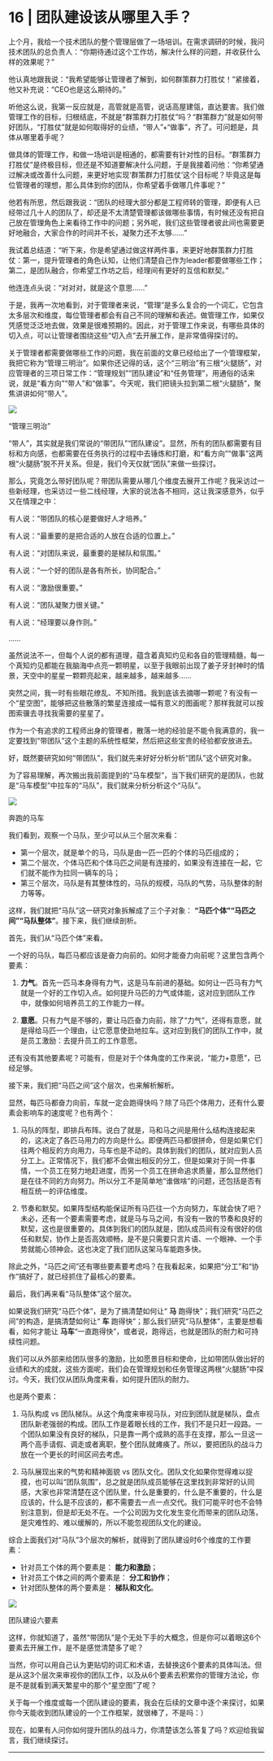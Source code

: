 # 16 | 团队建设该从哪里入手？
上个月，我给一个技术团队的整个管理层做了一场培训。在需求调研的时候，我问技术团队的总负责人：“你期待通过这个工作坊，解决什么样的问题，并收获什么样的效果呢？”

他认真地跟我说：“我希望能够让管理者了解到，如何群策群力打胜仗！”紧接着，他又补充说：“CEO也是这么期待的。”

听他这么说，我第一反应就是，高管就是高管，说话高屋建瓴，直达要害。我们做管理工作的目标，归根结底，不就是“群策群力打胜仗”吗？“群策群力”就是如何带好团队，“打胜仗”就是如何取得好的业绩，“带人”+“做事”，齐了。可问题是，具体从哪里着手呢？

做具体的管理工作，和做一场培训是相通的，都需要有针对性的目标。“群策群力打胜仗”是终极目标，但还是不知道要解决什么问题，于是我接着问他：“你希望通过解决或改善什么问题，来更好地实现‘群策群力打胜仗’这个目标呢？毕竟这是每位管理者的理想，那么具体到你的团队，你希望着手做哪几件事呢？”

他若有所思，然后跟我说：“团队的经理大部分都是工程师转的管理，即便有人已经带过几十人的团队了，却还是不太清楚管理都该做哪些事情，有时候还没有把自己放在管理角色上来看待工作中的问题；另外呢，我们这些管理者彼此间也需要更好地融合，大家合作的时间并不长，凝聚力还不太够……”

我试着总结道：“听下来，你是希望通过做这样两件事，来更好地群策群力打胜仗：第一，提升管理者的角色认知，让他们清楚自己作为leader都要做哪些工作；第二，是团队融合，你希望工作坊之后，经理间有更好的互信和默契。”

他连连点头说：“对对对，就是这个意思……”

于是，我再一次地看到，对于管理者来说，“管理”是多么复合的一个词汇，它包含太多层次和维度，每位管理者都会有自己不同的理解和表述。做管理工作，如果仅凭感觉泛泛地去做，效果是很难预期的。因此，对于管理工作来说，有哪些具体的切入点，可以让管理者围绕这些“切入点”去开展工作，是非常值得探讨的。

关于管理者都需要做哪些工作的问题，我在前面的文章已经给出了一个管理框架，我把它称为“管理三明治”。如果你还记得的话，这个“三明治”有三根“火腿肠”，对应管理者的三项日常工作：“管理规划”“团队建设”和“任务管理”，用通俗的话来说，就是“看方向”“带人”和“做事”。今天呢，我们把镜头拉到第二根“火腿肠”，聚焦讲讲如何“带人”。

![](images/40043/8188de1d2ba4c7b49e39259258895587.png)

“管理三明治”

“带人”，其实就是我们常说的“带团队”“团队建设”。显然，所有的团队都需要有目标和方向感，也都需要在任务执行的过程中去锤炼和打磨，和“看方向”“做事”这两根“火腿肠”脱不开关系。但是，我们今天仅就“团队”来做一些探讨。

那么，究竟怎么带好团队呢？带团队需要从哪几个维度去展开工作呢？我采访过一些新经理，也采访过一些二线经理，大家的说法各不相同，这让我深感意外，似乎又在情理之中：

有人说：“带团队的核心是要做好人才培养。”

有人说：“最重要的是把合适的人放在合适的位置上。”

有人说：“对团队来说，最重要的是梯队和氛围。”

有人说：“一个好的团队是各有所长，协同配合。”

有人说：“激励很重要。”

有人说：“团队凝聚力很关键。”

有人说：“经理要以身作则。”

……

虽然说法不一，但每个人说的都有道理，蕴含着真知灼见和各自的管理精髓，每一个真知灼见都能在我脑海中点亮一颗明星，以至于我眼前出现了姜子牙封神时的情景，天空中的星星一颗颗亮起来，越来越多，越来越多……

突然之间，我一时有些眼花缭乱、不知所措。我到底该去摘哪一颗呢？有没有一个“星空图”，能够把这些散落的繁星连接成一幅有意义的图画呢？那样我就可以按图索骥去寻找我需要的星星了。

作为一个有追求的工程师出身的管理者，散落一地的经验是不能令我满意的，我一定要找到“带团队”这个主题的系统性框架，然后把这些宝贵的经验都安放进去。

好，既然要研究如何“带团队”，我们就先来好好分析分析“团队”这个研究对象。

为了容易理解，再次搬出我前面提到的“马车模型”，当下我们研究的是团队，也就是“马车模型”中拉车的“马队”，我们就来分析分析这个“马队”。

![](images/40043/3563148ae3403f55977174043c8a43ae.png)

奔跑的马车

我们看到，观察一个马队，至少可以从三个层次来看：

- 第一个层次，就是单个的马，马队是由一匹一匹的个体的马匹组成的；
- 第二个层次，个体马匹和个体马匹之间是有连接的，如果没有连接在一起，它们就不能作为拉同一辆车的马；
- 第三个层次，马队是有其整体性的，马队的规模，马队的气势，马队整体的耐力等等。

这样，我们就把“马队”这一研究对象拆解成了三个子对象： **“马匹个体”“马匹之间”“马队整体”**。接下来，我们继续剖析。

首先，我们从“马匹个体”来看。

一个好的马队，每匹马都应该是奋力向前的。如何才能奋力向前呢？这里包含两个要素：

1. **力气**。首先一匹马本身得有力气，这是马车前进的基础。如何让一匹马有力气就是一个好的工作切入点。如何提升马匹的力气或体能，这对应到团队工作中，就像如何培养员工的工作能力一样。

2. **意愿**。只有力气是不够的，要让马匹奋力向前，除了“力气”，还得有意愿，就是得给马匹一个理由，让它愿意使劲地拉车。这对应到我们的团队工作中，就是员工激励：去提升员工的工作意愿。


还有没有其他要素呢？可能有，但是对于个体角度的工作来说，“能力+意愿”，已经足够。

接下来，我们把“马匹之间”这个层次，也来解析解析。

显然，每匹马都奋力向前，车就一定会跑得快吗？除了马匹个体用力，还有什么要素会影响车的速度呢？也有两个：

1. 马队的阵型，即排兵布阵。说白了就是，马和马之间是用什么结构连接起来的，这决定了各匹马用力的方向是什么。即便两匹马都很拼命，但是如果它们往两个相反的方向用力，马车也是不动的。具体到我们的团队，就对应到人员分工上。正常情况下，我们都不会做出相反的分工，但是如果对于同一件事情，一个员工在努力地赶进度，而另一个员工在拼命追求质量，那么显然他们是在往不同的方向努力。所以分工不是简单地“谁做啥”的问题，还包括是否有相互统一的评估维度。

2. 节奏和默契。如果阵型结构能保证所有马匹往一个方向努力，车就会快了吧？未必，还有一个要素需要考虑，就是马与马之间，有没有一致的节奏和良好的默契，这也是很重要的。具体到我们的团队就是，团队成员间有没有很好的信任和默契，协作上是否高效顺畅，是不是只需要只言片语、一个眼神、一个手势就能心领神会。这也决定了我们团队这架马车能跑多快。


除此之外，“马匹之间”还有哪些要素要考虑吗？在我看起来，如果把“分工”和“协作”搞好了，就已经抓住了最核心的要素。

最后，我们再来看“马队整体”这个层次。

如果说我们研究“马匹个体”，是为了搞清楚如何让“ **马** 跑得快”；我们研究“马匹之间”的构造，是搞清楚如何让“ **车** 跑得快”；那么我们研究“马队整体”，主要是想看看，如何才能让 **马车**“一直跑得快”，或者说，跑得远，也就是团队的耐力和可持续性问题。

我们可以从外部来给团队很多的激励，比如愿景目标和使命，比如带团队做出好的业绩和大的成就，这些方面呢，我们会在管理规划和任务管理这两根“火腿肠”中探讨。今天，我们仅从团队角度来看，如何提升团队的耐力。

也是两个要素：

1. 马队构成 vs 团队梯队。从这个角度来审视马队，对应到团队就是梯队，盘点团队新老强弱的构成。团队工作是着眼长线的工作，我们不是只赶一段路。一个团队如果没有良好的梯队，只是靠一两个成熟的高手在支撑，那么一旦这一两个高手请假、调走或者离职，整个团队就瘫痪了。所以，要把团队的战斗力放在一个更长的时间区间去考虑。

2. 马队展现出来的气势和精神面貌 vs 团队文化。团队文化如果你觉得难以捉摸，也可以叫“团队氛围”，总之就是团队成员能够在这里找到非常好的认同感，大家也非常清楚在这个团队里，什么是重要的，什么是不重要的，什么是应该的，什么是不应该的，都不需要去一点一点交代。我们可能平时也不会特别注意到，但是却无处不在。一个公司因为文化发生变化而带来的团队动荡，是灾难性的、难以缓解的，所以不能忽视团队文化的建设。


综合上面我们对“马队”3个层次的解析，就得到了团队建设时6个维度的工作要素：

- 针对员工个体的两个要素是： **能力和激励**；
- 针对员工个体之间的两个要素是： **分工和协作**；
- 针对团队整体的两个要素是： **梯队和文化**。

![](images/40043/fd237c45c16f33be24cf7c7f7e2a9fae.png)

团队建设六要素

这样，你就知道了，虽然“带团队”是个无处下手的大概念，但是你可以着眼这6个要素去开展工作，是不是感觉清楚多了呢？

当然，你可以用自己认为更贴切的词汇和术语，去替换这6个要素的具体叫法。但是从这3个层次来审视你的团队工作，以及从6个要素去积累你的管理方法论，你是不是就看到满天繁星中的那个“星空图”了呢？

关于每一个维度或每一个团队建设的要素，我会在后续的文章中逐个来探讨，如果你今天能收到团队建设的一个工作框架，就很棒了，不是吗：）

现在，如果有人问你如何提升团队的战斗力，你清楚该怎么答复了吗？欢迎给我留言，我们继续探讨。

* * *